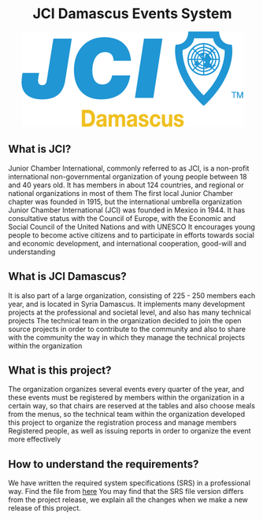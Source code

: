 <div align="center" >
    <h1> JCI Damascus Events System </h1>
    <img src='public/images/logo.png' />
</div>

## What is JCI?
Junior Chamber International, commonly referred to as JCI, is a non-profit international non-governmental organization
of young people between 18 and 40 years old. It has members in about 124 countries, and regional or national organizations in most of them
The first local Junior Chamber chapter was founded in 1915, but the international umbrella organization Junior Chamber International (JCI) was founded in Mexico in 1944. It has consultative status with the Council of Europe, with the Economic and Social Council of the United Nations and with UNESCO
It encourages young people to become active citizens and to participate in efforts towards social and economic development, and international cooperation, good-will and understanding

## What is JCI Damascus?
It is also part of a large organization, consisting of 225 - 250 members each year, and is located in Syria Damascus.
It implements many development projects at the professional and societal level, and also has many technical projects
The technical team in the organization decided to join the open source projects in order to contribute to the community and also to share with the community the way in which they manage the technical projects within the organization

## What is this project?
The organization organizes several events every quarter of the year,
and these events must be registered by members within the organization in a certain way,
so that chairs are reserved at the tables and also choose meals from the menus,
so the technical team within the organization developed this project to organize 
the registration process and manage members Registered people,
as well as issuing reports in order to organize the event more effectively

## How to understand the requirements?
We have written the required system specifications (SRS) in a professional way. Find the file from [here](config/JCI%20Events%20Projects%20SRS%20v1.3.pdf)
You may find that the SRS file version differs from the project release,
we explain all the changes when we make a new release of this project.
